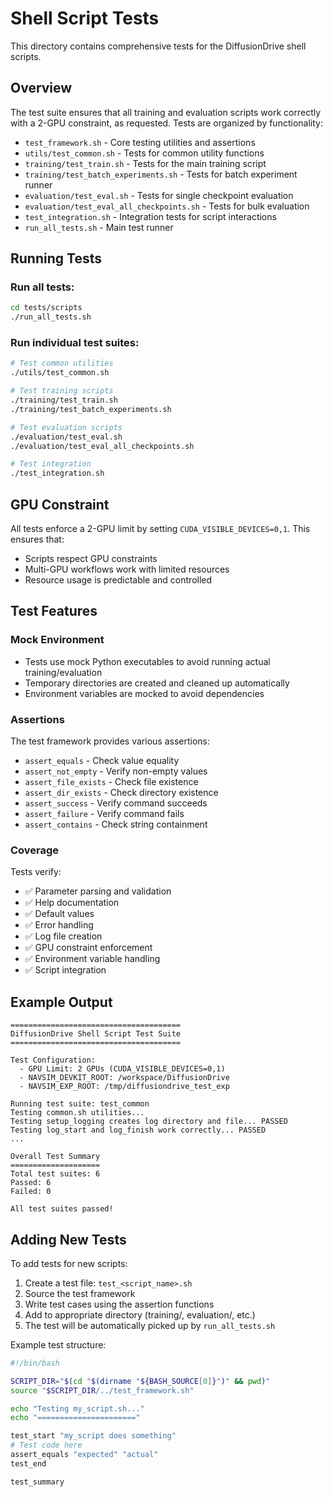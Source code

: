# Shell Script Tests

This directory contains comprehensive tests for the DiffusionDrive shell scripts.

## Overview

The test suite ensures that all training and evaluation scripts work correctly with a 2-GPU constraint, as requested. Tests are organized by functionality:

- `test_framework.sh` - Core testing utilities and assertions
- `utils/test_common.sh` - Tests for common utility functions
- `training/test_train.sh` - Tests for the main training script
- `training/test_batch_experiments.sh` - Tests for batch experiment runner
- `evaluation/test_eval.sh` - Tests for single checkpoint evaluation
- `evaluation/test_eval_all_checkpoints.sh` - Tests for bulk evaluation
- `test_integration.sh` - Integration tests for script interactions
- `run_all_tests.sh` - Main test runner

## Running Tests

### Run all tests:
```bash
cd tests/scripts
./run_all_tests.sh
```

### Run individual test suites:
```bash
# Test common utilities
./utils/test_common.sh

# Test training scripts
./training/test_train.sh
./training/test_batch_experiments.sh

# Test evaluation scripts
./evaluation/test_eval.sh
./evaluation/test_eval_all_checkpoints.sh

# Test integration
./test_integration.sh
```

## GPU Constraint

All tests enforce a 2-GPU limit by setting `CUDA_VISIBLE_DEVICES=0,1`. This ensures that:
- Scripts respect GPU constraints
- Multi-GPU workflows work with limited resources
- Resource usage is predictable and controlled

## Test Features

### Mock Environment
- Tests use mock Python executables to avoid running actual training/evaluation
- Temporary directories are created and cleaned up automatically
- Environment variables are mocked to avoid dependencies

### Assertions
The test framework provides various assertions:
- `assert_equals` - Check value equality
- `assert_not_empty` - Verify non-empty values
- `assert_file_exists` - Check file existence
- `assert_dir_exists` - Check directory existence
- `assert_success` - Verify command succeeds
- `assert_failure` - Verify command fails
- `assert_contains` - Check string containment

### Coverage
Tests verify:
- ✅ Parameter parsing and validation
- ✅ Help documentation
- ✅ Default values
- ✅ Error handling
- ✅ Log file creation
- ✅ GPU constraint enforcement
- ✅ Environment variable handling
- ✅ Script integration

## Example Output

```
======================================
DiffusionDrive Shell Script Test Suite
======================================

Test Configuration:
  - GPU Limit: 2 GPUs (CUDA_VISIBLE_DEVICES=0,1)
  - NAVSIM_DEVKIT_ROOT: /workspace/DiffusionDrive
  - NAVSIM_EXP_ROOT: /tmp/diffusiondrive_test_exp

Running test suite: test_common
Testing common.sh utilities...
Testing setup_logging creates log directory and file... PASSED
Testing log_start and log_finish work correctly... PASSED
...

Overall Test Summary
====================
Total test suites: 6
Passed: 6
Failed: 0

All test suites passed!
```

## Adding New Tests

To add tests for new scripts:

1. Create a test file: `test_<script_name>.sh`
2. Source the test framework
3. Write test cases using the assertion functions
4. Add to appropriate directory (training/, evaluation/, etc.)
5. The test will be automatically picked up by `run_all_tests.sh`

Example test structure:
```bash
#!/bin/bash

SCRIPT_DIR="$(cd "$(dirname "${BASH_SOURCE[0]}")" && pwd)"
source "$SCRIPT_DIR/../test_framework.sh"

echo "Testing my_script.sh..."
echo "======================"

test_start "my_script does something"
# Test code here
assert_equals "expected" "actual"
test_end

test_summary
```
